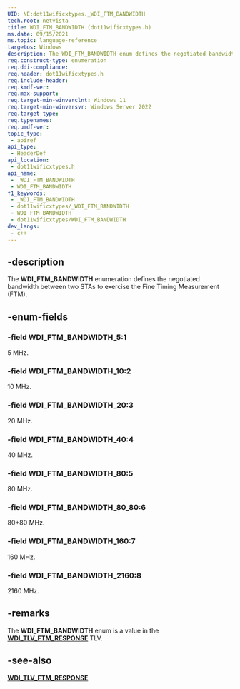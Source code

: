```yaml
---
UID: NE:dot11wificxtypes._WDI_FTM_BANDWIDTH
tech.root: netvista
title: WDI_FTM_BANDWIDTH (dot11wificxtypes.h)
ms.date: 09/15/2021
ms.topic: language-reference
targetos: Windows
description: The WDI_FTM_BANDWIDTH enum defines the negotiated bandwidth between two STAs to exercise the FTM.
req.construct-type: enumeration
req.ddi-compliance: 
req.header: dot11wificxtypes.h
req.include-header: 
req.kmdf-ver: 
req.max-support: 
req.target-min-winverclnt: Windows 11 
req.target-min-winversvr: Windows Server 2022
req.target-type: 
req.typenames: 
req.umdf-ver: 
topic_type:
 - apiref
api_type:
 - HeaderDef
api_location:
 - dot11wificxtypes.h
api_name:
 - _WDI_FTM_BANDWIDTH
 - WDI_FTM_BANDWIDTH
f1_keywords:
 - _WDI_FTM_BANDWIDTH
 - dot11wificxtypes/_WDI_FTM_BANDWIDTH
 - WDI_FTM_BANDWIDTH
 - dot11wificxtypes/WDI_FTM_BANDWIDTH
dev_langs:
 - c++
---
```


## -description

The **WDI_FTM_BANDWIDTH** enumeration defines the negotiated bandwidth between two STAs to exercise the Fine Timing Measurement (FTM).


## -enum-fields

### -field WDI_FTM_BANDWIDTH_5:1

5 MHz.

### -field WDI_FTM_BANDWIDTH_10:2

10 MHz.

### -field WDI_FTM_BANDWIDTH_20:3

20 MHz.

### -field WDI_FTM_BANDWIDTH_40:4

40 MHz.

### -field WDI_FTM_BANDWIDTH_80:5

80 MHz.

### -field WDI_FTM_BANDWIDTH_80_80:6

80+80 MHz.

### -field WDI_FTM_BANDWIDTH_160:7

160 MHz.

### -field WDI_FTM_BANDWIDTH_2160:8

2160 MHz.

## -remarks

The **WDI_FTM_BANDWIDTH** enum is a value in the [**WDI_TLV_FTM_RESPONSE**](/windows-hardware/drivers/netcx/wdi-tlv-ftm-response) TLV.

## -see-also

[**WDI_TLV_FTM_RESPONSE**](/windows-hardware/drivers/netcx/wdi-tlv-ftm-response)